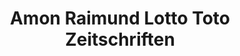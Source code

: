 ---
title: "Amon Raimund Lotto Toto Zeitschriften"
url: /zeil-am-main/amon-raimund-lotto-toto-zeitschriften/
shop: Zeitungen
---